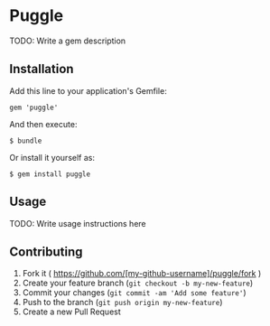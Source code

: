# Puggle

TODO: Write a gem description

## Installation

Add this line to your application's Gemfile:

    gem 'puggle'

And then execute:

    $ bundle

Or install it yourself as:

    $ gem install puggle

## Usage

TODO: Write usage instructions here

## Contributing

1. Fork it ( https://github.com/[my-github-username]/puggle/fork )
2. Create your feature branch (`git checkout -b my-new-feature`)
3. Commit your changes (`git commit -am 'Add some feature'`)
4. Push to the branch (`git push origin my-new-feature`)
5. Create a new Pull Request
